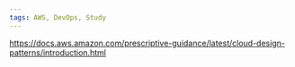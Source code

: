 ```yaml
---
tags: AWS, DevOps, Study
---
```


https://docs.aws.amazon.com/prescriptive-guidance/latest/cloud-design-patterns/introduction.html